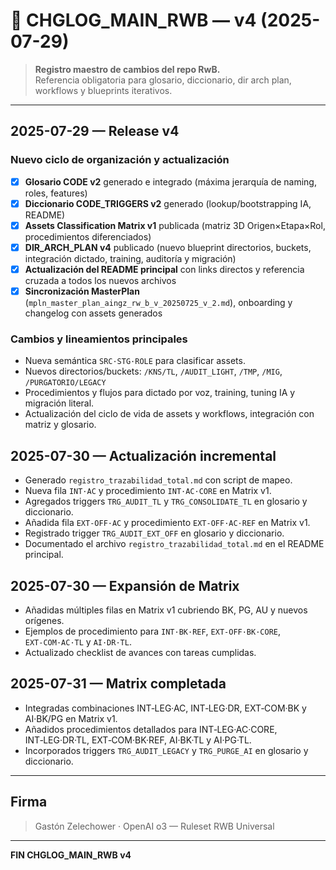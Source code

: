 # 📜 CHGLOG_MAIN_RWB — v4 (2025-07-29)
> **Registro maestro de cambios del repo RwB.**  
> Referencia obligatoria para glosario, diccionario, dir arch plan, workflows y blueprints iterativos.

---

## 2025-07-29 — Release v4

### Nuevo ciclo de organización y actualización
- [x] **Glosario CODE v2** generado e integrado (máxima jerarquía de naming, roles, features)
- [x] **Diccionario CODE_TRIGGERS v2** generado (lookup/bootstrapping IA, README)
- [x] **Assets Classification Matrix v1** publicada (matriz 3D Origen×Etapa×Rol, procedimientos diferenciados)
- [x] **DIR_ARCH_PLAN v4** publicado (nuevo blueprint directorios, buckets, integración dictado, training, auditoría y migración)
- [x] **Actualización del README principal** con links directos y referencia cruzada a todos los nuevos archivos
- [x] **Sincronización MasterPlan** (`mpln_master_plan_aingz_rw_b_v_20250725_v_2.md`), onboarding y changelog con assets generados

### Cambios y lineamientos principales
- Nueva semántica `SRC·STG·ROLE` para clasificar assets.
- Nuevos directorios/buckets: `/KNS/TL`, `/AUDIT_LIGHT`, `/TMP`, `/MIG`, `/PURGATORIO/LEGACY`
- Procedimientos y flujos para dictado por voz, training, tuning IA y migración literal.
- Actualización del ciclo de vida de assets y workflows, integración con matriz y glosario.


## 2025-07-30 — Actualización incremental
- Generado `registro_trazabilidad_total.md` con script de mapeo.
- Nueva fila `INT·AC` y procedimiento `INT·AC·CORE` en Matrix v1.
- Agregados triggers `TRG_AUDIT_TL` y `TRG_CONSOLIDATE_TL` en glosario y diccionario.
- Añadida fila `EXT‑OFF·AC` y procedimiento `EXT‑OFF·AC·REF` en Matrix v1.
- Registrado trigger `TRG_AUDIT_EXT_OFF` en glosario y diccionario.
- Documentado el archivo `registro_trazabilidad_total.md` en el README principal.


## 2025-07-30 — Expansión de Matrix

- Añadidas múltiples filas en Matrix v1 cubriendo BK, PG, AU y nuevos orígenes.
- Ejemplos de procedimiento para `INT·BK·REF`, `EXT‑OFF·BK·CORE`, `EXT‑COM·AC·TL` y `AI·DR·TL`.
- Actualizado checklist de avances con tareas cumplidas.

## 2025-07-31 — Matrix completada
- Integradas combinaciones INT‑LEG·AC, INT‑LEG·DR, EXT‑COM·BK y AI·BK/PG en Matrix v1.
- Añadidos procedimientos detallados para INT‑LEG·AC·CORE, INT‑LEG·DR·TL, EXT‑COM·BK·REF, AI·BK·TL y AI·PG·TL.
- Incorporados triggers `TRG_AUDIT_LEGACY` y `TRG_PURGE_AI` en glosario y diccionario.


---

## Firma
> Gastón Zelechower · OpenAI o3 — Ruleset RWB Universal

---

**FIN CHGLOG_MAIN_RWB v4**


